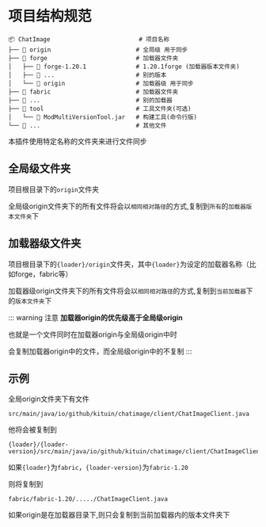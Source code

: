# 项目结构规范

```
📦 ChatImage                         # 项目名称
├── 📂 origin                        # 全局级 用于同步
├── 📂 forge                         # 加载器文件夹
│   ├── 📂 forge-1.20.1              # 1.20.1forge (加载器版本文件夹)
│   ├── 📂 ...                       # 别的版本
│   └── 📂 origin                    # 加载器级 用于同步
├── 📂 fabric                        # 加载器文件夹
├── 📂 ...                           # 别的加载器
├── 📂 tool                          # 工具文件夹(可选)
│   └── 🔧 ModMultiVersionTool.jar   # 构建工具(命令行版)
└── 📜 ...                           # 其他文件
```

本插件使用特定名称的文件夹来进行文件同步

## 全局级文件夹

项目根目录下的`origin`文件夹

全局级origin文件夹下的所有文件将会以`相同相对路径`的方式,复制到`所有`的`加载器版本文件夹`下

## 加载器级文件夹

项目根目录下的`{loader}/origin`文件夹，其中`{loader}`为设定的加载器名称（比如forge，fabric等）

加载器级origin文件夹下的所有文件将会以`相同相对路径`的方式,复制到`当前加载器`下的`版本文件夹`下

::: warning 注意
**加载器origin的优先级高于全局级origin**

也就是一个文件同时在加载器origin与全局级origin中时

会复制加载器origin中的文件，而全局级origin中的不复制
:::
## 示例

全局origin文件夹下有文件
```
src/main/java/io/github/kituin/chatimage/client/ChatImageClient.java
```

他将会被复制到
```
{loader}/{loader-version}/src/main/java/io/github/kituin/chatimage/client/ChatImageClient.java
```

如果`{loader}`为`fabric`，`{loader-version}`为`fabric-1.20`

则将复制到
```
fabric/fabric-1.20/...../ChatImageClient.java
```

如果origin是在加载器目录下,则只会复制到当前加载器内的版本文件夹下